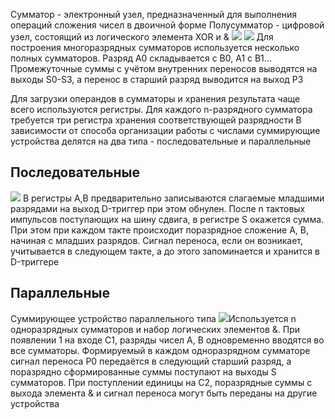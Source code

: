 Сумматор - электронный узел, предназначенный для выполнения операций сложения чисел в двоичной форме
Полусумматор - цифровой узел, состоящий из логического элемента XOR и &
![](Pasted%20image%2020240220143935.png)
![](Pasted%20image%2020240220144152.png)
Для построения многоразрядных сумматоров используется несколько полных сумматоров. Разряд A0 складывается с B0, A1 c B1...
Промежуточные суммы с учётом внутренних переносов выводятся на выходы S0-S3, а перенос в старший разряд выводится на выход P3

Для загрузки операндов в сумматоры и хранения результата чаще всего используются регистры. Для каждого n-разрядного сумматора требуется три регистра хранения соответствующей разрядности
В зависимости от способа организации работы с числами суммирующие устройства делятся на два типа - последовательные и параллельные
## Последовательные
![](Pasted%20image%2020240301093122.png)
В регистры A,B предварительно записываются слагаемые младшими разрядами на выход
D-триггер при этом обнулен. После n тактовых импульсов поступающих на шину сдвига, в регистре S окажется сумма. При этом при каждом такте происходит поразрядное сложение A, B, начиная с младших разрядов. Сигнал переноса, если он возникает, учитывается в следующем такте, а до этого запоминается и хранится в D-триггере
## Параллельные
Суммирующее устройство параллельного типа
![](Pasted%20image%2020240301094917.png)Используется n одноразрядных сумматоров и набор логических элементов &. При появлении 1 на входе C1, разряды чисел A, B одновременно вводятся во все сумматоры. Формируемый в каждом одноразрядном сумматоре сигнал переноса P0 передаётся в следующий старший разряд, а поразрядно сформированные суммы поступают на выходы S сумматоров. При поступлении единицы на C2, поразрядные суммы с выхода элемента & и сигнал переноса могут быть переданы на другие устройства